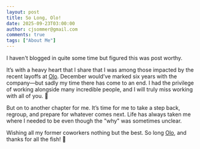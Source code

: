 ```yaml
---
layout: post
title: So Long, Olo!
date: 2025-09-23T03:00:00
author: cjsommer@gmail.com
comments: true
tags: ["About Me"]
---
```


I haven't blogged in quite some time but figured this was post worthy.

It’s with a heavy heart that I share that I was among those impacted by the recent layoffs at [Olo](https://www.olo.com/). December would’ve marked six years with the company—but sadly my time there has come to an end. I had the privilege of working alongside many incredible people, and I will truly miss working with all of you. :face_holding_back_tears:

But on to another chapter for me. It’s time for me to take a step back, regroup, and prepare for whatever comes next. Life has always taken me where I needed to be even though the "why" was sometimes unclear.

Wishing all my former coworkers nothing but the best. So long [Olo](https://www.olo.com/), and thanks for all the fish! :fishing_pole_and_fish: